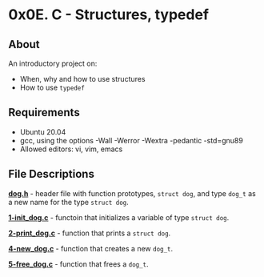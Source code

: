 # 0x0E. C - Structures, typedef
## About
An introductory project on:
- When, why and how to use structures
- How to use `typedef` 
## Requirements
- Ubuntu 20.04
- gcc, using the options -Wall -Werror -Wextra -pedantic -std=gnu89
- Allowed editors: vi, vim, emacs
## File Descriptions
**[dog.h](dog.h)** - header file with function prototypes, `struct dog`, and type `dog_t` as a new name for the type `struct dog`.

**[1-init_dog.c](1-init_dog.c)** - functoin that initializes a variable of type `struct dog`.

**[2-print_dog.c](2-print_dog.c)** - function that prints a `struct dog`.

**[4-new_dog.c](4-new_dog.c)** - function that creates a new `dog_t`.

**[5-free_dog.c](5-free_dog.c)** - function that frees a `dog_t`.
